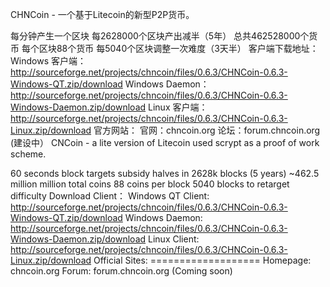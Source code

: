 CHNCoin - 一个基于Litecoin的新型P2P货币。

每分钟产生一个区块
每2628000个区块产出减半（5年）
总共462528000个货币
每个区块88个货币
每5040个区块调整一次难度（3天半）
客户端下载地址：
Windows 客户端：http://sourceforge.net/projects/chncoin/files/0.6.3/CHNCoin-0.6.3-Windows-QT.zip/download
Windows Daemon：http://sourceforge.net/projects/chncoin/files/0.6.3/CHNCoin-0.6.3-Windows-Daemon.zip/download
Linux 客户端： http://sourceforge.net/projects/chncoin/files/0.6.3/CHNCoin-0.6.3-Linux.zip/download
官方网站：
官网：chncoin.org
论坛：forum.chncoin.org (建设中）
CNCoin - a lite version of Litecoin used scrypt as a proof of work scheme.

60 seconds block targets
subsidy halves in 2628k blocks (5 years)
~462.5 million million total coins
88 coins per block
5040 blocks to retarget difficulty
Download Client：
Windows QT Client: http://sourceforge.net/projects/chncoin/files/0.6.3/CHNCoin-0.6.3-Windows-QT.zip/download
Windows Daemon: http://sourceforge.net/projects/chncoin/files/0.6.3/CHNCoin-0.6.3-Windows-Daemon.zip/download
Linux Client: http://sourceforge.net/projects/chncoin/files/0.6.3/CHNCoin-0.6.3-Linux.zip/download Official Sites: ===================
Homepage: chncoin.org
Forum: forum.chncoin.org (Coming soon)